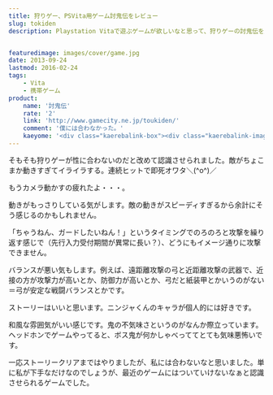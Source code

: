 ```yaml
---
title: 狩りゲー、PSVita用ゲーム討鬼伝をレビュー
slug: tokiden
description: Playstation Vitaで遊ぶゲームが欲しいなと思って、狩りゲーの討鬼伝を購入しました。雰囲気とかは嫌いではないのですが、ボスとの戦闘が面倒くさすぎて私には合いませんでした。


featuredimage: images/cover/game.jpg
date: 2013-09-24
lastmod: 2016-02-24
tags: 
    - Vita
    - 携帯ゲーム
product:
    name: '討鬼伝'
    rate: '2'
    link: 'http://www.gamecity.ne.jp/toukiden/'
    comment: '僕には合わなかった。'
    kaeyome: '<div class="kaerebalink-box"><div class="kaerebalink-image"><a href="http://www.amazon.co.jp/exec/obidos/ASIN/B009DYR7A0/illusionspace-22/ref=nosim/" rel="nofollow" target="_blank"><img src="http://ecx.images-amazon.com/images/I/51TjXZVFUnL._SL160_.jpg" style="border: none;" /></a></div><div class="kaerebalink-info"><div class="kaerebalink-name"><a href="http://www.amazon.co.jp/exec/obidos/ASIN/B009DYR7A0/illusionspace-22/ref=nosim/" rel="nofollow" target="_blank">討鬼伝</a><div class="kaerebalink-powered-date">posted with <a href="http://kaereba.com" rel="nofollow" target="_blank">カエレバ</a></div></div><div class="kaerebalink-detail"> コーエーテクモゲームス 2013-06-27    </div><div class="kaerebalink-link1"><div class="shoplinkamazon"><a href="http://www.amazon.co.jp/gp/search?keywords=%93%A2%8BS%93%60%81%40PS%81%40Vita&__mk_ja_JP=%83J%83%5E%83J%83i&tag=illusionspace-22" rel="nofollow" target="_blank" title="アマゾン" >Amazonで購入</a></div><div class="shoplinkrakuten"><a href="http://hb.afl.rakuten.co.jp/hgc/0e95387f.f2aef20d.0e953880.25e412bd/?pc=http%3A%2F%2Fsearch.rakuten.co.jp%2Fsearch%2Fmall%2F%25E8%25A8%258E%25E9%25AC%25BC%25E4%25BC%259D%25E3%2580%2580PS%25E3%2580%2580Vita%2F-%2Ff.1-p.1-s.1-sf.0-st.A-v.2%3Fx%3D0%26scid%3Daf_ich_link_urltxt%26m%3Dhttp%3A%2F%2Fm.rakuten.co.jp%2F" rel="nofollow" target="_blank" title="楽天市場" >楽天市場で購入</a></div></div></div><div class="booklink-footer" style="clear: left"></div></div>'
---
```


そもそも狩りゲーが性に合わないのだと改めて認識させられました。敵がちょこまか動きすぎてイライラする。連続ヒットで即死オワタ＼(^o^)／

もうカメラ動かすの疲れたよ・・・。

動きがもっさりしている気がします。敵の動きがスピーディすぎるから余計にそう感じるのかもしれません。

「ちゃうねん、ガードしたいねん！」というタイミングでのろのろと攻撃を繰り返す感じで（先行入力受付期間が異常に長い？）、どうにもイメージ通りに攻撃できません。

バランスが悪い気もします。例えば、遠距離攻撃の弓と近距離攻撃の武器で、近接の方が攻撃力が高いとか、防御力が高いとか、弓だと紙装甲とかいうのがない＝弓が安定な戦闘バランスとかです。

ストーリーはいいと思います。ニンジャくんのキャラが個人的には好きです。

和風な雰囲気がいい感じです。鬼の不気味さというのがなんか際立っています。ヘッドホンでゲームやってると、ボス鬼が何かしゃべっててとても気味悪怖いです。

一応ストーリークリアまではやりましたが、私には合わないなと思いました。単に私が下手なだけなのでしょうが、最近のゲームにはついていけないなぁと認識させられるゲームでした。


  